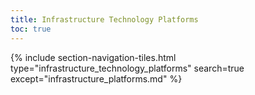 ```yaml
---
title: Infrastructure Technology Platforms
toc: true
---
```


{% include section-navigation-tiles.html type="infrastructure_technology_platforms" search=true except="infrastructure_platforms.md" %}